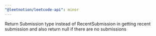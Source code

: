 ```yaml
---
"@leetnotion/leetcode-api": minor
---
```


Return Submission type instead of RecentSubmission in getting recent submission and also return null if there are no submissions
